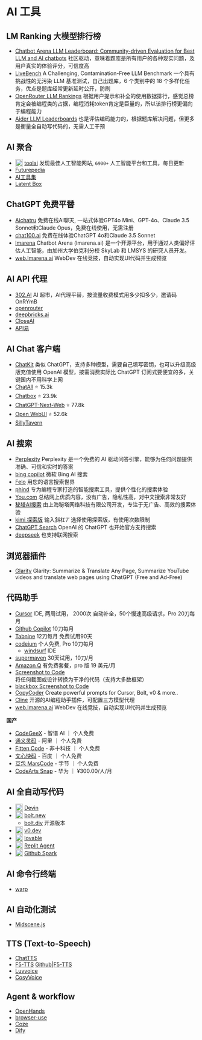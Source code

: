 # AI 工具

## LM Ranking 大模型排行榜

- [Chatbot Arena LLM Leaderboard: Community-driven Evaluation for Best LLM and AI chatbots](https://lmarena.ai/?leaderboard) 社区驱动，意味着题库是所有用户的各种现实问题，及用户真实的体验评分，可信度高
- [LiveBench](https://livebench.ai/) A Challenging, Contamination-Free LLM Benchmark 一个具有挑战性的无污染 LLM 基准测试，自己出题库，6 个类别中的 18 个多样化任务，优点是题库经常更新延时公开，防刷
- [OpenRouter LLM Rankings](https://openrouter.ai/rankings) 根据用户提示和补全的使用数据排行，感觉总榜肯定会被编程类的占据，编程消耗token肯定是巨量的，所以该排行榜更偏向于编程能力
- [Aider LLM Leaderboards](https://aider.chat/docs/leaderboards/) 也是评估编码能力的，根据题库解决问题，但更多是衡量全自动写代码的，无需人工干预


## AI 聚合
- <img src="https://favicon.im/www.toolai.io" alt="www.toolai.io favicon" width="20" style="vertical-align: sub;" /> [toolai](https://www.toolai.io/) 发现最佳人工智能网站, `6900+` 人工智能平台和工具，每日更新
- [Futurepedia](https://www.futurepedia.io/)
- [AI工具集](https://ai-bot.cn/)
- [Latent Box](https://latentbox.com/en)

## ChatGPT 免费平替

- [Aichatru](https://aichatru.ru/) 免费在线AI聊天, 一站式体验GPT4o Mini、GPT-4o、Claude 3.5 Sonnet和Claude Opus，免费在线使用，无需注册
- [chat100.ai](https://chat100.ai/) 免费在线体验ChatGPT 4o和Claude 3.5 Sonnet
- [lmarena](https://lmarena.ai/) Chatbot Arena (lmarena.ai) 是一个开源平台，用于通过人类偏好评估人工智能，由加州大学伯克利分校 SkyLab 和 LMSYS 的研究人员开发。
- [web.lmarena.ai](https://web.lmarena.ai/) WebDev 在线竞技，自动实现UI代码并生成预览

## AI API 代理

- [302.AI](https://gpt302.saaslink.net/OnRYmB) AI 超市，AI代理平替，按流量收费模式用多少扣多少，邀请码 OnRYmB
- [openrouter](https://openrouter.ai/)
- [deepbricks.ai](https://deepbricks.ai/)
- [CloseAI](https://www.closeai-asia.com/)
- [API易](https://www.apiyi.com/)

## AI Chat 客户端

- [ChatKit](https://chatkit.app/) 类似 ChatGPT，支持多种模型，需要自己填写密钥，也可以升级高级版充值使用 OpenAI 模型，按需消费实际比 ChatGPT 订阅式要便宜的多，关键国内不用科学上网
- [ChatAll](https://github.com/ai-shifu/ChatALL) ⭐️ 15.3k
- [Chatbox](https://chatboxai.app/) ⭐️ 23.9k
- [ChatGPT-Next-Web](https://github.com/ChatGPTNextWeb/ChatGPT-Next-Web) ⭐️ 77.8k
- [Open WebUI](https://github.com/open-webui/open-webui) ⭐️ 52.6k
- [SillyTavern](https://docs.sillytavern.app/)

## AI 搜索

- [Perplexity](https://www.perplexity.ai/) Perplexity 是一个免费的 AI 驱动问答引擎，能够为任何问题提供准确、可信和实时的答案
- [bing copilot](https://www.bing.com/chat) 微软 Bing AI 搜索
- [Felo](https://felo.ai/) 用您的语言搜索世界
- [phind](https://www.phind.com/) 专为编程专家打造的智能搜索工具，提供个性化的搜索体验
- [You.com](https://you.com/) 总结网上优质内容，没有广告，隐私性高，对中文搜索非常友好
- [秘塔AI搜索](https://metaso.cn/) 由上海秘塔网络科技有限公司开发，专注于无广告、高效的搜索体验
- [kimi 探索版](https://kimi.moonshot.cn/) 输入斜杠‘/’ 选择使用探索版，有使用次数限制
- [ChatGPT Search](https://openai.com/index/introducing-chatgpt-search/) OpenAI 的 ChatGPT 也开始官方支持搜索
- [deepseek](https://chat.deepseek.com/) 也支持联网搜索
  
## 浏览器插件

- [Glarity](https://glarity.app/) Glarity: Summarize & Translate Any Page, Summarize YouTube videos and translate web pages using ChatGPT (Free and Ad-Free)

## 代码助手

- [Cursor](https://www.cursor.com/) IDE, 两周试用， 2000次 自动补全，50个慢速高级请求，Pro 20刀每月
- [Github Copilot](https://github.com/features/copilot) 10刀每月
- [Tabnine](https://www.tabnine.com/) 12刀每月 免费试用90天
- [codeium](https://codeium.com/) 个人免费, Pro 10刀每月
  - [windsurf](https://codeium.com/windsurf) IDE
- [supermaven](https://supermaven.com/) 30天试用，10刀/月
- [Amazon Q](https://aws.amazon.com/cn/q/) 有免费套餐，pro 版 19 美元/月
- [Screenshot to Code](https://screenshottocode.com/) 将任何截图或设计转换为干净的代码（支持大多数框架）
- [blackbox Screenshot to Code](https://www.blackbox.ai/screenshot)
- [CopyCoder](https://copycoder.ai/) Create powerful prompts for Cursor, Bolt, v0 & more..
- [Cline](https://github.com/cline/cline) 开源的AI编程助手插件，可配置三方模型代理
- [web.lmarena.ai](https://web.lmarena.ai/) WebDev 在线竞技，自动实现UI代码并生成预览

**国产**

- [CodeGeeX](https://codegeex.cn/) - 智谱 AI ｜ 个人免费
- [通义灵码](https://tongyi.aliyun.com/lingma/) - 阿里 ｜ 个人免费
- [Fitten Code](https://code.fittentech.com/) - 非十科技 ｜ 个人免费
- [文心快码](https://comate.baidu.com/zh) - 百度 ｜ 个人免费
- [豆包 MarsCode](https://www.marscode.com/) - 字节 ｜ 个人免费
- [CodeArts Snap](https://www.huaweicloud.com/product/codeartside/snap.html) - 华为 ｜ ¥300.00/人/月

## AI 全自动写代码

- <img src="https://favicon.im/devin.ai" alt="devin.ai favicon" width="20" style="vertical-align: sub;" loading="lazy"/> [Devin](https://devin.ai/)
- <img src="https://favicon.im/bolt.new" alt="bolt.new favicon" width="20" style="vertical-align: sub;" loading="lazy"/> [bolt.new](https://bolt.new/)
  - [bolt.diy](https://github.com/stackblitz-labs/bolt.diy) 开源版本
- <img src="https://favicon.im/v0.dev" alt="v0.dev favicon" width="20" style="vertical-align: sub;" loading="lazy"/> [v0.dev](https://v0.dev/)
- <img src="https://favicon.im/lovable.dev" alt="lovable.dev favicon" width="20" style="vertical-align: sub;" loading="lazy"/> [lovable](https://lovable.dev/)
- <img src="https://favicon.im/replit.com" alt="replit.com favicon" width="20" style="vertical-align: sub;" loading="lazy"/> [Replit Agent](https://replit.com/)
- <img src="https://githubnext.com/assets/images/next-octocat.svg" alt="github spark favicon" width="20" style="vertical-align: sub;" loading="lazy"/> [Github Spark](https://githubnext.com/projects/github-spark)

## AI 命令行终端

- [warp](https://www.warp.dev/)

## AI 自动化测试

- [Midscene.js](https://midscenejs.com/zh/)

## TTS (Text-to-Speech)

- [ChatTTS ](https://chattts.com/)
- [F5-TTS](https://f5tts.org/) [Github|F5-TTS](https://github.com/SWivid/F5-TTS)
- [Luvvoice](https://luvvoice.com/)
- [CosyVoice](https://github.com/FunAudioLLM/CosyVoice)

## Agent & workflow

- [OpenHands](https://github.com/All-Hands-AI/OpenHands)
- [browser-use](https://github.com/browser-use/browser-use)
- [Coze](https://www.coze.cn/)
- [Dify](https://dify.ai/)